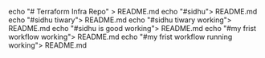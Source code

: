 echo "# Terraform Infra Repo" > README.md
echo "#sidhu"> README.md
echo "#sidhu tiwary"> README.md
echo "#sidhu tiwary working"> README.md
echo "#sidhu is good working"> README.md
echo "#my frist workflow working"> README.md
echo "#my frist workflow running working"> README.md